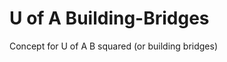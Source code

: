 U of A Building-Bridges
=======================

Concept for U of A B squared (or building bridges)

